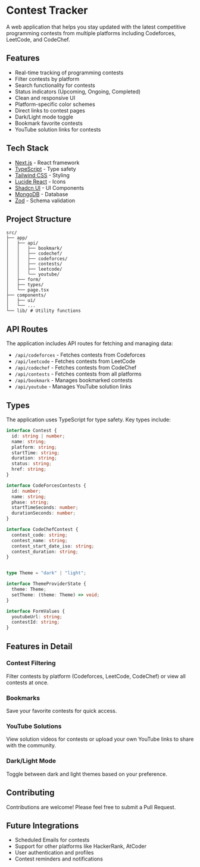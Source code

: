 # Contest Tracker

A web application that helps you stay updated with the latest competitive programming contests from multiple platforms including Codeforces, LeetCode, and CodeChef.


## Features

- Real-time tracking of programming contests
- Filter contests by platform
- Search functionality for contests
- Status indicators (Upcoming, Ongoing, Completed)
- Clean and responsive UI
- Platform-specific color schemes
- Direct links to contest pages
- Dark/Light mode toggle
- Bookmark favorite contests
- YouTube solution links for contests

## Tech Stack

- [Next.js](https://nextjs.org/) - React framework
- [TypeScript](https://www.typescriptlang.org/) - Type safety
- [Tailwind CSS](https://tailwindcss.com/) - Styling
- [Lucide React](https://lucide.dev/) - Icons
- [Shadcn UI](https://ui.shadcn.com/) - UI Components
- [MongoDB](https://www.mongodb.com/) - Database
- [Zod](https://zod.dev/) - Schema validation

## Project Structure

```
src/
├── app/
│   ├── api/
│   │   ├── bookmark/
│   │   ├── codechef/
│   │   ├── codeforces/
│   │   ├── contests/
│   │   ├── leetcode/
│   │   └── youtube/
│   ├── form/
│   ├── types/
│   └── page.tsx
├── components/
│   ├── ui/
│   └── ...
└── lib/ # Utility functions
```

## API Routes

The application includes API routes for fetching and managing data:

- `/api/codeforces` - Fetches contests from Codeforces
- `/api/leetcode` - Fetches contests from LeetCode
- `/api/codechef` - Fetches contests from CodeChef
- `/api/contests` - Fetches contests from all platforms
- `/api/bookmark` - Manages bookmarked contests
- `/api/youtube` - Manages YouTube solution links

## Types

The application uses TypeScript for type safety. Key types include:

```typescript
interface Contest {
  id: string | number;
  name: string;
  platform: string;
  startTime: string;
  duration: string;
  status: string;
  href: string;
}

interface CodeForcesContests {
  id: number;
  name: string;
  phase: string;
  startTimeSeconds: number;
  durationSeconds: number;
}

interface CodeChefContest {
  contest_code: string;
  contest_name: string;
  contest_start_date_iso: string;
  contest_duration: string;
}


type Theme = "dark" | "light";

interface ThemeProviderState {
  theme: Theme;
  setTheme: (theme: Theme) => void;
}

interface FormValues {
  youtubeUrl: string;
  contestId: string;
}
```

## Features in Detail

### Contest Filtering
Filter contests by platform (Codeforces, LeetCode, CodeChef) or view all contests at once.

### Bookmarks
Save your favorite contests for quick access.

### YouTube Solutions
View solution videos for contests or upload your own YouTube links to share with the community.

### Dark/Light Mode
Toggle between dark and light themes based on your preference.

## Contributing

Contributions are welcome! Please feel free to submit a Pull Request.

## Future Integrations 
- Scheduled Emails for contests
- Support for other platforms like HackerRank, AtCoder
- User authentication and profiles
- Contest reminders and notifications
